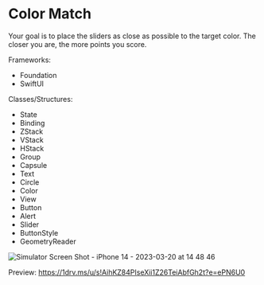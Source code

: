 # Color Match
Your goal is to place the sliders as close as possible to the target color. The closer you are, the more points you score.

Frameworks:
- Foundation
- SwiftUI

Classes/Structures:
- State
- Binding
- ZStack
- VStack
- HStack
- Group
- Capsule
- Text
- Circle
- Color
- View
- Button
- Alert
- Slider
- ButtonStyle
- GeometryReader

![Simulator Screen Shot - iPhone 14 - 2023-03-20 at 14 48 46](https://github.com/ismayilovmurad/ColorMatchingApp/assets/42063887/d0a64d82-3125-45ae-b4f8-4fc7be363493)
  

Preview: https://1drv.ms/u/s!AihKZ84PIseXii1Z26TeiAbfGh2t?e=ePN6U0
